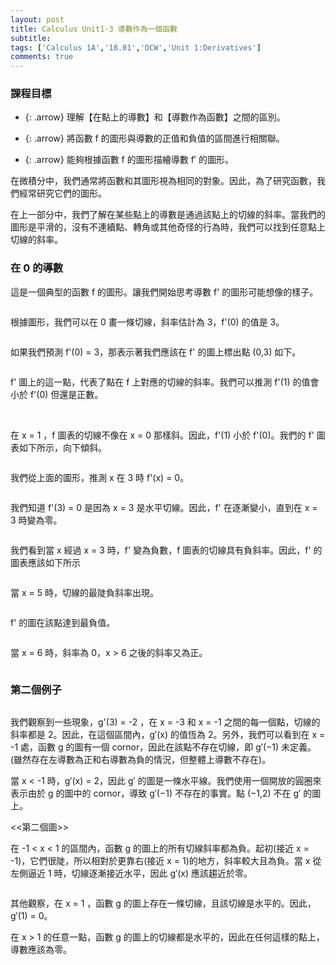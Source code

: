 ```yaml
---
layout: post
title: Calculus Unit1-3 導數作為一個函數
subtitle: 
tags: ['Calculus 1A','18.01','OCW','Unit 1:Derivatives']
comments: true
---
```


### 課程目標

- {: .arrow} 理解【在點上的導數】和【導數作為函數】之間的區別。

- {: .arrow} 將函數 f 的圖形與導數的正值和負值的區間進行相關聯。

- {: .arrow} 能夠根據函數 f 的圖形描繪導數 f′ 的圖形。

在微積分中，我們通常將函數和其圖形視為相同的對象。因此，為了研究函數，我們經常研究它們的圖形。<br class="new">

在上一部分中，我們了解在某些點上的導數是通過該點上的切線的斜率。當我們的圖形是平滑的，沒有不連續點、轉角或其他奇怪的行為時，我們可以找到任意點上切線的斜率。
<br/>

### 在 0 的導數

這是一個典型的函數 f 的圖形。讓我們開始思考導數 f' 的圖形可能想像的樣子。<br class="new">

<img src="{{ 'assets/img/unit1/2/4-1.png' | relative_url }}" alt="" /><br class="new">

根據圖形，我們可以在 0 畫一條切線，斜率估計為 3，f'(0) 的值是 3。<br class="new">

<img src="{{ 'assets/img/unit1/2/4-2.png' | relative_url }}" alt="" /><br class="new">

如果我們預測 f'(0) = 3，那表示著我們應該在 f' 的圖上標出點 (0,3) 如下。<br class="new">

<img src="{{ 'assets/img/unit1/2/5-1.png' | relative_url }}" alt="" /><br class="new">

f' 圖上的這一點，代表了點在 f 上對應的切線的斜率。我們可以推測 f'(1) 的值會小於 f'(0) 但還是正數。

<img src="{{ 'assets/img/unit1/2/5-2.png' | relative_url }}" alt="" /><br class="new">
<br/>

在 x = 1 ，f 圖表的切線不像在 x = 0 那樣斜。因此，f'(1) 小於 f'(0)。我們的 f' 圖表如下所示，向下傾斜。<br class="new">

<img src="{{ 'assets/img/unit1/2/6-1.png' | relative_url }}" alt="" /><br class="new">

我們從上面的圖形，推測 x 在 3 時 f'(x) = 0。<br class="new">

<img src="{{ 'assets/img/unit1/2/6-2.png' | relative_url }}" alt="" /><br class="new">

我們知道 f'(3) = 0 是因為 x = 3 是水平切線。因此，f' 在逐漸變小，直到在 x = 3 時變為零。<br class="new">

<img src="{{ 'assets/img/unit1/2/6-3.png' | relative_url }}" alt="" /><br class="new">

我們看到當 x 經過 x = 3 時，f' 變為負數，f 圖表的切線具有負斜率。因此，f' 的圖表應該如下所示<br class="new">

<img src="{{ 'assets/img/unit1/2/6-4.png' | relative_url }}" alt="" /><br class="new">

當 x = 5 時，切線的最陡負斜率出現。<br class="new">

<img src="{{ 'assets/img/unit1/2/9-1.png' | relative_url }}" alt="" /><br class="new">

f' 的圖在該點達到最負值。<br class="new">

<img src="{{ 'assets/img/unit1/2/9-2.png' | relative_url }}" alt="" /><br class="new">

當 x = 6 時，斜率為 0，x > 6 之後的斜率又為正。<br class="new">

<img src="{{ 'assets/img/unit1/2/10-1.png' | relative_url }}" alt="" /><br class="new">

### 第二個例子

<img src="{{ 'assets/img/unit1/2/11-1.png' | relative_url }}" alt="" /><br class="new">

我們觀察到一些現象，g'(3) = -2 ，在 x = -3 和 x = -1 之間的每一個點，切線的斜率都是 2。因此，在這個區間內，g′(x) 的值恆為 2。另外，我們可以看到在 x = -1 處，函數 g 的圖有一個 cornor，因此在該點不存在切線，即 g′(−1) 未定義。(雖然存在左導數為正和右導數為負的情況，但整體上導數不存在)。
<br class="new">

當 x < -1 時，g′(x) = 2，因此 g′ 的圖是一條水平線。我們使用一個開放的圓圈來表示由於 g 的圖中的 cornor，導致 g′(−1) 不存在的事實。點 (−1,2) 不在 g′ 的圖上。<br class="new">

<<第二個圖>>
<img src="{{ 'assets/img/unit1/2/12-1.png' | relative_url }}" alt="" /><br class="new">

在 -1 < x < 1 的區間內，函數 g 的圖上的所有切線斜率都為負。起初(接近 x = -1)，它們很陡，所以相對於更靠右(接近 x = 1)的地方，斜率較大且為負。當 x 從左側逼近 1 時，切線逐漸接近水平，因此 g′(x) 應該趨近於零。<br class="new">

<img src="{{ 'assets/img/unit1/2/12-2.png' | relative_url }}" alt="" /><br class="new">

其他觀察，在 x = 1 ，函數 g 的圖上存在一條切線，且該切線是水平的。因此，g′(1) = 0。<br class="new">

在 x > 1 的任意一點，函數 g 的圖上的切線都是水平的，因此在任何這樣的點上，導數應該為零。<br class="new">

<br/>
<br/>
<br/>

